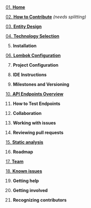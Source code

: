 [01. **Home**](https://github.com/scaleracademy/twitter-backend/wiki)

[02. **How to Contribute**](https://github.com/scaleracademy/twitter-backend/wiki/How-to-Contribute) _(needs splitting)_

[03. **Entity Design**](https://github.com/scaleracademy/twitter-backend/wiki/Entity-Design)

[04. **Technology Selection**](https://github.com/scaleracademy/twitter-backend-java/wiki/Technology-selections)

05. **Installation**

[06. **Lombok Configuration**](https://github.com/scaleracademy/twitter-backend-java/wiki/Lombok-Configuration)

07. **Project Configuration**

08. **IDE Instructions**

09. **Milestones and Versioning**

[10. **API Endpoints Overview**](https://github.com/scaleracademy/twitter-backend/wiki/API-Endpoints)

11. **How to Test Endpoints**

12. **Collaboration**

13. **Working with issues**

14. **Reviewing pull requests**

[15. **Static analysis**](https://github.com/scaleracademy/twitter-backend-java/wiki/Static-Analysis)

16. **Roadmap**

[17. **Team**](https://github.com/scaleracademy/twitter-backend-java/wiki/Team)

[18. **Known issues**](https://github.com/scaleracademy/twitter-backend-java/wiki/Known-issues)

19. **Getting help**

20. **Getting involved**

21. **Recognizing contributors**

